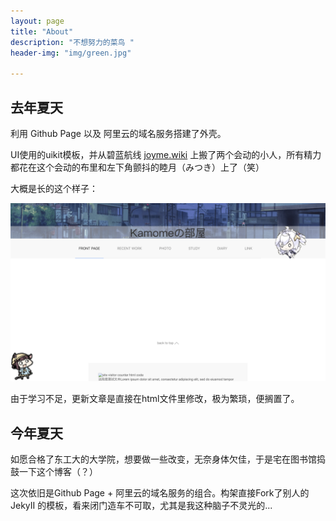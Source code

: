 ```yaml
---
layout: page
title: "About"
description: "不想努力的菜鸟 " 
header-img: "img/green.jpg"

---
```

## 去年夏天

利用 Github Page 以及 阿里云的域名服务搭建了外壳。

UI使用的uikit模板，并从碧蓝航线 [joyme.wiki](http://wiki.joyme.com/blhx/) 上搬了两个会动的小人，所有精力都花在这个会动的布里和左下角颤抖的睦月（みつき）上了（笑）

大概是长的这个样子：

![old](/img2019/oldface.png)


由于学习不足，更新文章是直接在html文件里修改，极为繁琐，便搁置了。


## 今年夏天


如愿合格了东工大的大学院，想要做一些改变，无奈身体欠佳，于是宅在图书馆捣鼓一下这个博客（？）


这次依旧是Github Page + 阿里云的域名服务的组合。构架直接Fork了别人的JekyII 的模板，看来闭门造车不可取，尤其是我这种脑子不灵光的...







